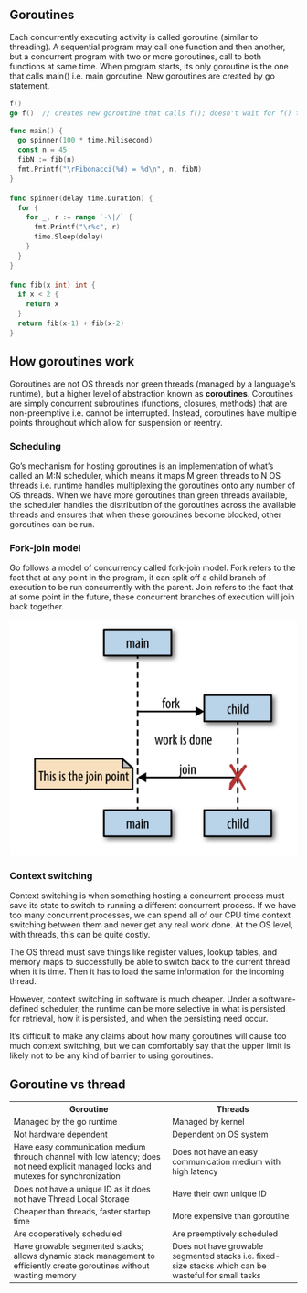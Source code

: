 ## Goroutines

Each concurrently executing activity is called goroutine (similar to threading). A sequential program may call one function and then another, but a concurrent program with two or more goroutines, call to both functions at same time. When program starts, its only goroutine is the one that calls main() i.e. main goroutine. New goroutines are created by go statement.

```go
f()
go f()  // creates new goroutine that calls f(); doesn't wait for f() to finish
```

```go
func main() {
  go spinner(100 * time.Milisecond)
  const n = 45
  fibN := fib(n)
  fmt.Printf("\rFibonacci(%d) = %d\n", n, fibN)
}

func spinner(delay time.Duration) {
  for {
    for _, r := range `-\|/` {
      fmt.Printf("\r%c", r)
      time.Sleep(delay)
    }
  }
}

func fib(x int) int {
  if x < 2 {
    return x
  }
  return fib(x-1) + fib(x-2)
}
```

## How goroutines work

Goroutines are not OS threads nor green threads (managed by a language's runtime), but a higher level of abstraction known as **coroutines**. Coroutines are simply concurrent subroutines (functions, closures, methods) that are non-preemptive i.e. cannot be interrupted. Instead, coroutines have multiple points throughout which allow for suspension or reentry.

### Scheduling

Go’s mechanism for hosting goroutines is an implementation of what’s called an M:N scheduler, which means it maps M green threads to N OS threads i.e. runtime handles multiplexing the goroutines onto any number of OS threads. When we have more goroutines than green threads available, the scheduler handles the distribution of the goroutines across the available threads and ensures that when these goroutines become blocked, other goroutines can be run.

### Fork-join model

Go follows a model of concurrency called fork-join model. Fork refers to the fact that at any point in the program, it can split off a child branch of execution to be run concurrently with the parent. Join refers to the fact that at some point in the future, these concurrent branches of execution will join back together.

<img src="../../assets/fork-join.png">

### Context switching

Context switching is when something hosting a concurrent process must save its state to switch to running a different concurrent process. If we have too many concurrent processes, we can spend all of our CPU time context switching between them and never get any real work done. At the OS level, with threads, this can be quite costly.

The OS thread must save things like register values, lookup tables, and memory maps to successfully be able to switch back to the current thread when it is time. Then it has to load the same information for the incoming thread.

However, context switching in software is much cheaper. Under a software-defined scheduler, the runtime can be more selective in what is persisted for retrieval, how it is persisted, and when the persisting need occur.

It’s difficult to make any claims about how many goroutines will cause too much context switching, but we can comfortably say that the upper limit is likely not to be any kind of barrier to using goroutines.

## Goroutine vs thread

<table>
<tr>
<th>Goroutine</th>
<th>Threads</th>
</tr>

<tr>
<td>Managed by the go runtime</td>
<td>Managed by kernel</td>
</tr>

<tr>
<td>Not hardware dependent</td>
<td>Dependent on OS system</td>
</tr>

<tr>
<td>Have easy communication medium through channel with low latency; does not need explicit managed locks and mutexes for synchronization</td>
<td>Does not have an easy communication medium with high latency</td>
</tr>

<tr>
<td>Does not have a unique ID as it does not have Thread Local Storage</td>
<td>Have their own unique ID</td>
</tr>

<tr>
<td>Cheaper than threads, faster startup time</td>
<td>More expensive than goroutine</td>
</tr>

<tr>
<td>Are cooperatively scheduled</td>
<td>Are preemptively scheduled</td>
</tr>

<tr>
<td>Have growable segmented stacks; allows dynamic stack management to efficiently create goroutines without wasting memory</td>
<td>Does not have growable segmented stacks i.e. fixed-size stacks which can be wasteful for small tasks</td>
</tr>

</table>
